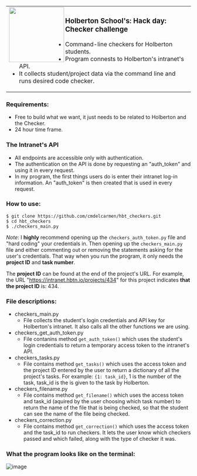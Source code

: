 <p align="center">
<table>
<tr>
<td>
<img align="left" src="https://user-images.githubusercontent.com/77739870/136249792-d424e897-6470-42a0-9904-dd58955ae9b3.png" width="150" height="150">
<h3>Holberton School's: Hack day: Checker challenge</h3>
<ul>
    <li>Command-line checkers for Holberton students.</li>
    <li>Program connests to Holberton's intranet's API.</li>
    <li>It collects student/project data via the command line and runs desired code checker.</li>
</ul>
<img width="1000" height="0">
</td>
</tr>
</table>
</p>

### Requirements:
- Free to build what we want, it just needs to be related to Holberton and the Checker.  
- 24 hour time frame.  

### The Intranet's API
- All endpoints are accessible only with authentication.  
- The authentication on the API is done by requesting an "auth_token" and using it in every request.  
- In my program, the first things users do is enter their intranet log-in information. An "auth_token" is then created that is used in every request.  

### How to use:
```$ git clone https://github.com/cmdelcarmen/hbt_checkers.git```  
```$ cd hbt_checkers```  
```$ ./checkers_main.py```  

*Note*: I **highly** recommend opening up the `checkers_auth_token.py` file and "hard coding" your credentials in. Then opening up the `checkers_main.py` file and either commenting out or removing the statements asking for the user's credentials. That way when you run the program, it only needs the **project ID** and **task number**.

The **project ID** can be found at the end of the project's URL. For example, the URL "https://intranet.hbtn.io/projects/434" for this project indicates **that the project ID** is: 434.

### File descriptions:
- checkers_main.py  
    - File collects the student's login credentials and API key for Holberton's intranet. It also calls all the other functions we are using.
- checkers_get_auth_token.py
    - File contanins method `get_auth_token()` which uses the student's login credentials to return a temporary access token to the intranet's API. 
- checkers_tasks.py
    - File contains method `get_tasks()` which uses the access token and the project ID entered by the user to return a dictionary of all the project's tasks. For example: `{1: task_id}`, 1 is the number of the task, task_id is the is given to the task by Holberton.
- checkers_filename.py
    - File contains method `get_filename()` which uses the access token and task_id (aquired by the user choosing which task number) to return the name of the file that is being checked, so that the student can see the name of the file being checked.
- checkers_correction.py
    - File contains method `get_correction()` which uses the access token and the task_id to run checkers. It lets the user know which checkers passed and which failed, along with the type of checker it was.

### What the program looks like on the terminal:
![image](https://user-images.githubusercontent.com/77739870/136260954-76ff4d93-89ac-4792-9896-0b05a68d33a7.png)
